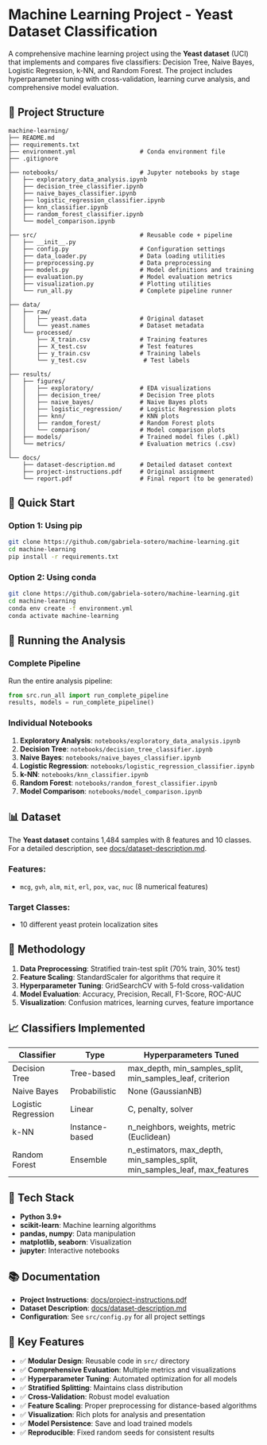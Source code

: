# Machine Learning Project - Yeast Dataset Classification

A comprehensive machine learning project using the **Yeast dataset** (UCI) that implements and compares five classifiers: Decision Tree, Naive Bayes, Logistic Regression, k-NN, and Random Forest. The project includes hyperparameter tuning with cross-validation, learning curve analysis, and comprehensive model evaluation.

## 📁 Project Structure

```
machine-learning/
├── README.md
├── requirements.txt
├── environment.yml                  # Conda environment file
├── .gitignore
│
├── notebooks/                       # Jupyter notebooks by stage
│   ├── exploratory_data_analysis.ipynb
│   ├── decision_tree_classifier.ipynb
│   ├── naive_bayes_classifier.ipynb
│   ├── logistic_regression_classifier.ipynb
│   ├── knn_classifier.ipynb
│   ├── random_forest_classifier.ipynb
│   └── model_comparison.ipynb
│
├── src/                             # Reusable code + pipeline
│   ├── __init__.py
│   ├── config.py                    # Configuration settings
│   ├── data_loader.py               # Data loading utilities
│   ├── preprocessing.py             # Data preprocessing
│   ├── models.py                    # Model definitions and training
│   ├── evaluation.py                # Model evaluation metrics
│   ├── visualization.py             # Plotting utilities
│   └── run_all.py                   # Complete pipeline runner
│
├── data/
│   ├── raw/
│   │   ├── yeast.data               # Original dataset
│   │   └── yeast.names              # Dataset metadata
│   └── processed/
│       ├── X_train.csv              # Training features
│       ├── X_test.csv               # Test features
│       ├── y_train.csv              # Training labels
│       └── y_test.csv                # Test labels
│
├── results/
│   ├── figures/
│   │   ├── exploratory/             # EDA visualizations
│   │   ├── decision_tree/           # Decision Tree plots
│   │   ├── naive_bayes/             # Naive Bayes plots
│   │   ├── logistic_regression/     # Logistic Regression plots
│   │   ├── knn/                     # KNN plots
│   │   ├── random_forest/           # Random Forest plots
│   │   └── comparison/              # Model comparison plots
│   ├── models/                      # Trained model files (.pkl)
│   └── metrics/                     # Evaluation metrics (.csv)
│
└── docs/
    ├── dataset-description.md       # Detailed dataset context
    ├── project-instructions.pdf     # Original assignment
    └── report.pdf                   # Final report (to be generated)
```

## 🚀 Quick Start

### Option 1: Using pip
```bash
git clone https://github.com/gabriela-sotero/machine-learning.git
cd machine-learning
pip install -r requirements.txt
```

### Option 2: Using conda
```bash
git clone https://github.com/gabriela-sotero/machine-learning.git
cd machine-learning
conda env create -f environment.yml
conda activate machine-learning
```

## 🧪 Running the Analysis

### Complete Pipeline
Run the entire analysis pipeline:
```python
from src.run_all import run_complete_pipeline
results, models = run_complete_pipeline()
```

### Individual Notebooks
1. **Exploratory Analysis**: `notebooks/exploratory_data_analysis.ipynb`
2. **Decision Tree**: `notebooks/decision_tree_classifier.ipynb`
3. **Naive Bayes**: `notebooks/naive_bayes_classifier.ipynb`
4. **Logistic Regression**: `notebooks/logistic_regression_classifier.ipynb`
5. **k-NN**: `notebooks/knn_classifier.ipynb`
6. **Random Forest**: `notebooks/random_forest_classifier.ipynb`
7. **Model Comparison**: `notebooks/model_comparison.ipynb`

## 📊 Dataset

The **Yeast dataset** contains 1,484 samples with 8 features and 10 classes. For a detailed description, see [docs/dataset-description.md](docs/dataset-description.md).

### Features:
- `mcg`, `gvh`, `alm`, `mit`, `erl`, `pox`, `vac`, `nuc` (8 numerical features)

### Target Classes:
- 10 different yeast protein localization sites

## 🔧 Methodology

1. **Data Preprocessing**: Stratified train-test split (70% train, 30% test)
2. **Feature Scaling**: StandardScaler for algorithms that require it
3. **Hyperparameter Tuning**: GridSearchCV with 5-fold cross-validation
4. **Model Evaluation**: Accuracy, Precision, Recall, F1-Score, ROC-AUC
5. **Visualization**: Confusion matrices, learning curves, feature importance

## 📈 Classifiers Implemented

| Classifier | Type | Hyperparameters Tuned |
|------------|------|----------------------|
| Decision Tree | Tree-based | max_depth, min_samples_split, min_samples_leaf, criterion |
| Naive Bayes | Probabilistic | None (GaussianNB) |
| Logistic Regression | Linear | C, penalty, solver |
| k-NN | Instance-based | n_neighbors, weights, metric (Euclidean) |
| Random Forest | Ensemble | n_estimators, max_depth, min_samples_split, min_samples_leaf, max_features |

## 📝 Tech Stack

- **Python 3.9+**
- **scikit-learn**: Machine learning algorithms
- **pandas, numpy**: Data manipulation
- **matplotlib, seaborn**: Visualization
- **jupyter**: Interactive notebooks

## 📚 Documentation

- **Project Instructions**: [docs/project-instructions.pdf](docs/project-instructions.pdf)
- **Dataset Description**: [docs/dataset-description.md](docs/dataset-description.md)
- **Configuration**: See `src/config.py` for all project settings

## 🎯 Key Features

- ✅ **Modular Design**: Reusable code in `src/` directory
- ✅ **Comprehensive Evaluation**: Multiple metrics and visualizations
- ✅ **Hyperparameter Tuning**: Automated optimization for all models
- ✅ **Stratified Splitting**: Maintains class distribution
- ✅ **Cross-Validation**: Robust model evaluation
- ✅ **Feature Scaling**: Proper preprocessing for distance-based algorithms
- ✅ **Visualization**: Rich plots for analysis and presentation
- ✅ **Model Persistence**: Save and load trained models
- ✅ **Reproducible**: Fixed random seeds for consistent results


